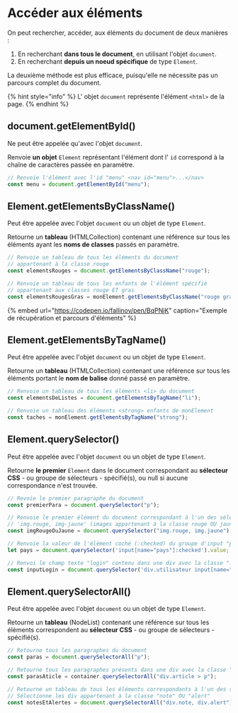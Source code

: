 # Accéder aux éléments

On peut rechercher, accéder, aux éléments du document de deux manières :

1. En recherchant **dans tous le document**, en utilisant l'objet `document`.
2. En recherchant **depuis un noeud spécifique** de type `Element`.

La deuxième méthode est plus efficace, puisqu'elle ne nécessite pas un parcours complet du document.

{% hint style="info" %}
L' objet `document` représente l'élément `<html>` de la page.
{% endhint %}

## document.getElementById\(\)

Ne peut être appelée qu'avec l'objet `document`.

Renvoie **un objet** `Element` représentant l'élément dont l' `id` correspond à la chaîne de caractères passée en paramètre.

```javascript
// Renvoie l'élément avec l'id "menu" <nav id="menu">...</nav>
const menu = document.getElementById("menu");
```

## Element.getElementsByClassName\(\)

Peut être appelée avec l'objet `document` ou un objet de type `Element`.

Retourne un **tableau** \(HTMLCollection\) contenant une référence sur tous les éléments ayant les **noms de classes** passés en paramètre.

```javascript
// Renvoie un tableau de tous les éléments du document
// appartenant à la classe rouge
const elementsRouges = document.getElementsByClassName("rouge");

// Renvoie un tableau de tous les enfants de l'élément spécifié
// appartenant aux classes rouge ET gras
const elementsRougesGras = monElement.getElementsByClassName("rouge gras");
```

{% embed url="https://codepen.io/fallinov/pen/BqPNjK" caption="Exemple de récupération et parcours d\'éléments" %}

## Element.getElementsByTagName\(\)

Peut être appelée avec l'objet `document` ou un objet de type `Element`.

Retourne un **tableau** \(HTMLCollection\) contenant une référence sur tous les éléments portant le **nom de balise** donné passé en paramètre.

```javascript
// Renvoie un tableau de tous les éléments <li> du document
const elementsDeListes = document.getElementsByTagName("li");

// Renvoie un tableau des éléments <strong> enfants de monElement
const taches = monElement.getElementsByTagName("strong");
```

## Element.querySelector\(\)

Peut être appelée avec l'objet `document` ou un objet de type `Element`.

Retourne **le premier** `Element` dans le document correspondant au **sélecteur CSS** - ou groupe de sélecteurs - spécifié\(s\), ou null si aucune correspondance n'est trouvée.

```javascript
// Revoie le premier paragraphe du document
const premierPara = document.querySelector("p");

// Renvoie le premier élément du document correspondant à l'un des sélecteur CSS
// 'img.rouge, img-jaune' (images appartenant à la classe rouge OU jaune)
const imgRougeOuJaune = document.querySelector("img.rouge, img.jaune");

// Renvoie la valeur de l'élément coché (:checked) du groupe d'input "pays"
let pays = document.querySelector('input[name="pays"]:checked').value;

// Renvoi le champ texte "login" contenu dans une div avec la classe ".utilisateur"
const inputLogin = document.querySelector('div.utilisateur input[name="login"]');
```

## Element.querySelectorAll\(\)

Peut être appelée avec l'objet `document` ou un objet de type `Element`.

Retourne un **tableau** \(NodeList\) contenant une référence sur tous les éléments correspondent au **sélecteur CSS** - ou groupe de sélecteurs - spécifié\(s\).

```javascript
// Retourne tous les paragraphes du document
const paras = document.querySelectorAll("p");

// Retourne tous les paragraphes présents dans une div avec la classe "article"
const parasAticle = container.querySelectorAll("div.article > p");

// Retourne un tableau de tous les éléments correspondants à l'un des sélecteurs
// Sélectionne les div appartenant à la classe "note" OU "alert"
const notesEtAlertes = document.querySelectorAll("div.note, div.alert");
```

